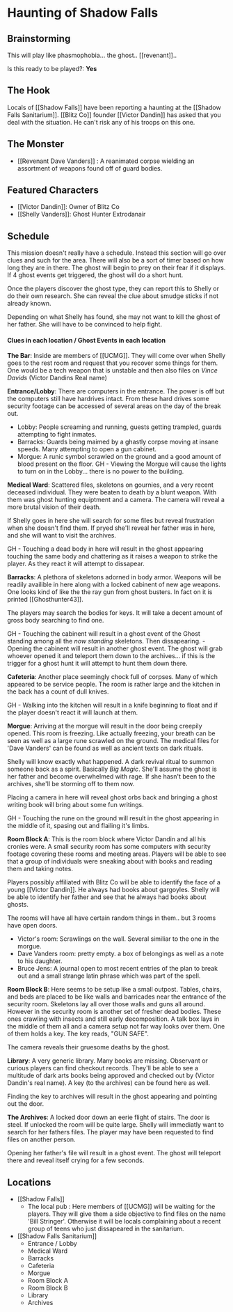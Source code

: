 # Haunting of Shadow Falls
## Brainstorming
This will play like phasmophobia... the ghost.. [[revenant]]..

Is this ready to be played?: **Yes**

## The Hook
Locals of [[Shadow Falls]] have been reporting a haunting at the [[Shadow Falls Sanitarium]]. [[Blitz Co]] founder [[Victor Dandin]] has asked that you deal with the situation. He can't risk any of his troops on this one.

## The Monster
- [[Revenant Dave Vanders]] : A reanimated corpse wielding an assortment of weapons found off of guard bodies. 

## Featured Characters
- [[Victor Dandin]]: Owner of Blitz Co
- [[Shelly Vanders]]: Ghost Hunter Extrodanair

## Schedule
This mission doesn't really have a schedule. Instead this section will go over clues and such for the area. There will also be a sort of timer based on how long they are in there. The ghost will begin to prey on their fear if it displays. If 4 ghost events get triggered, the ghost will do a short hunt.

Once the players discover the ghost type, they can report this to Shelly or do their own research. She can reveal the clue about smudge sticks if not already known. 

Depending on what Shelly has found, she may not want to kill the ghost of her father. She will have to be convinced to help fight. 

#### Clues in each location / Ghost Events in each location
**The Bar**: Inside are members of [[UCMG]]. They will come over when Shelly goes to the rest room and request that you recover some things for them. One would be a tech weapon that is unstable and then also files on *Vince Davids* (Victor Dandins Real name)

**Entrance/Lobby**: There are computers in the entrance. The power is off but the computers still have hardrives intact. From these hard drives some security footage can be accessed of several areas on the day of the break out. 
- Lobby: People screaming and running, guests getting trampled, guards attempting to fight inmates.
- Barracks: Guards being maimed by a ghastly corpse moving at insane speeds. Many attempting to open a gun cabinet.
- Morgue: A runic symbol scrawled on the ground and a good amount of blood present on the floor. GH - Viewing the Morgue will cause the lights to turn on in the Lobby... there is no power to the building.

**Medical Ward**: Scattered files, skeletons on gournies, and a very recent deceased individual. They were beaten to death by a blunt weapon. With them was ghost hunting equiptment and a camera. The camera will reveal a more brutal vision of their death.

If Shelly goes in here she will search for some files but reveal frustration when she doesn't find them. If pryed she'll reveal her father was in here, and she will want to visit the archives.

GH - Touching a dead body in here will result in the ghost appearing touching the same body and chattering as it raises a weapon to strike the player. As they react it will attempt to dissapear.

**Barracks**: A plethora of skeletons adorned in body armor. Weapons will be readily availible in here along with a locked cabinent of new age weapons. One looks kind of like the the ray gun from ghost busters. In fact on it is printed [[Ghosthunter43]]. 

The players may search the bodies for keys. It will take a decent amount of gross body searching to find one.

GH - Touching the cabinent will result in a ghost event of the Ghost standing among all the *now standing* skeletons. Then dissapearing.
	- Opening the cabinent will result in another ghost event. The ghost will grab whoever opened it and teleport them down to the archives... if this is the trigger for a ghost hunt it will attempt to hunt them down there.

**Cafeteria**: Another place seemingly chock full of corpses. Many of which appeared to be service people. The room is rather large and the kitchen in the back has a count of dull knives. 

GH - Walking into the kitchen will result in a knife beginning to float and if the player doesn't react it will launch at them.

**Morgue**: Arriving at the morgue will result in the door being creepily opened. This room is freezing. Like actually freezing, your breath can be seen as well as a large rune scrawled on the ground. The medical files for 'Dave Vanders' can be found as well as ancient texts on dark rituals.

Shelly will know exactly what happened. A dark revival ritual to summon someone back as a spirit. Basically *Big Magic*. She'll assume the ghost is her father and become overwhelmed with rage. If she hasn't been to the archives, she'll be storming off to them now.

Placing a camera in here will reveal ghost orbs back and bringing a ghost writing book will bring about some fun writings.

GH - Touching the rune on the ground will result in the ghost appearing in the middle of it, spasing out and flailing it's limbs.

**Room Block A**: This is the room block where Victor Dandin and all his cronies were. A small security room has some computers with security footage covering these rooms and meeting areas. Players will be able to see that a group of individuals were sneaking about with books and reading them and taking notes.

Players possibly affiliated with Blitz Co will be able to identify the face of a young [[Victor Dandin]]. He always had books about gargoyles. Shelly will be able to identify her father and see that he always had books about ghosts.

The rooms will have all have certain random things in them.. but 3 rooms have open doors. 
- Victor's room: Scrawlings on the wall. Several similiar to the one in the morgue.
- Dave Vanders room: pretty empty. a box of belongings as well as a note to his daughter.
- Bruce Jens: A journal open to most recent entries of the plan to break out and a small strange latin phrase which was part of the spell. 

**Room Block B**: Here seems to be setup like a small outpost. Tables, chairs, and beds are placed to be like walls and barricades near the entrance of the security room. Skeletons lay all over those walls and guns all around. However in the security room is another set of fresher dead bodies. These ones crawling with insects and still early decomposition. A talk box lays in the middle of them all and a camera setup not far way looks over them. One of them holds a key. The key reads, "GUN SAFE".

The camera reveals their gruesome deaths by the ghost.

**Library**: A very generic library. Many books are missing. Observant or curious players can find checkout records. They'll be able to see a multitude of dark arts books being approved and checked out by (Victor Dandin's real name). A key (to the archives) can be found here as well.

Finding the key to archives will result in the ghost appearing and pointing out the door. 

**The Archives**: A locked door down an eerie flight of stairs. The door is steel. If unlocked the room will be quite large. Shelly will immediatly want to search for her fathers files. The player may have been requested to find files on another person.

Opening her father's file will result in a ghost event. The ghost will teleport there and reveal itself crying for a few seconds.
## Locations
- [[Shadow Falls]]
	- The local pub : Here members of [[UCMG]] will be waiting for the players. They will give them a side objective to find files on the name 'Bill Stringer'. Otherwise it will be locals complaining about a recent group of teens who just dissapeared in the sanitarium. 
- [[Shadow Falls Sanitarium]]
	- Entrance / Lobby
	- Medical Ward
	- Barracks
	- Cafeteria
	- Morgue
	- Room Block A
	- Room Block B
	- Library
	- Archives
	